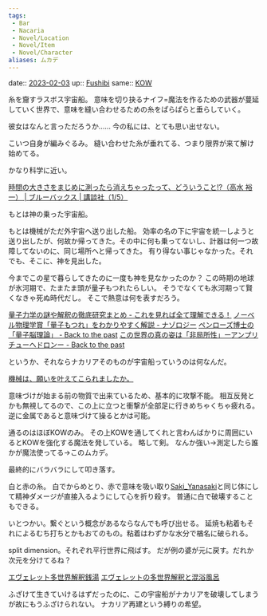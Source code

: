 ```yaml
---
tags:
 - Bar
 - Nacaria
 - Novel/Location
 - Novel/Item
 - Novel/Character
aliases: ムカデ
---
```


date:: [2023-02-03](Daily_Note/2023-02-03.md)
up:: [Fushibi](Fushibi.md)
same:: [KOW](KOW.md)

糸を齎すラスボス宇宙船。
意味を切り抉るナイフ=魔法を作るための武器が蔓延していく世界で、意味を縫い合わせるための糸をぱらぱらと垂らしていく。

彼女はなんと言っただろうか……
今の私には、とても思い出せない。

こいつ自身が編みぐるみ。
縫い合わせた糸が垂れてる、つまり限界が来て解け始めてる。

かなり科学に近い。

[時間の大きさをまじめに測ったら消えちゃったって、どういうこと!?（高水 裕一） | ブルーバックス | 講談社（1/5）](https://gendai.media/articles/-/75127?imp=0)

もとは神の乗った宇宙船。

もとは機械がただ外宇宙へ送り出した船。
効率の名の下に宇宙を統一しようと送り出したが、何故か帰ってきた。その中に何も乗ってないし、計器は何一つ故障してないのに、同じ場所へと帰ってきた。
有り得ない事じゃなかった。それでも、そこに、神を見出した。

今までこの星で暮らしてきたのに一度も神を見なかったのか？
この時期の地球が氷河期で、たまたま頭が量子もつれたらしい。
そうでなくても氷河期って賢くなきゃ死ぬ時代だし。
そこで熱意は何を表すだろう。

[量子力学の謎や解釈の徹底研究まとめ - これを見れば全て理解できる！](https://newphilosophy.net/quantum/qm.html)
[ノーベル物理学賞「量子もつれ」をわかりやすく解説 - ナゾロジー](https://nazology.net/archives/115781)
[ペンローズ博士の「量子脳理論」 - Back to the past](https://www.bttp.info/physics/quantum-mind/)
[この世界の真の姿は「非局所性」ーアンプリチューヘドロンー - Back to the past](https://www.bttp.info/physics/amplituhedron/)

というか、それならナカリアそのものが宇宙船っていうのは何なんだ。

[機械は、願いを叶えてこられましたか。](../../../機械は、願いを叶えてこられましたか。.md)

意味づけが始まる前の物質で出来ているため、基本的に攻撃不能。
相互反発とかも無視してるので、この上に立つと衝撃が全部足に行きめちゃくちゃ疲れる。
逆に金属であると意味づけて操るとかは可能。

通るのはほぼKOWのみ。
その上KOWを通してくれと言わんばかりに周囲にいるとKOWを強化する魔法を発している。
略して剣。
なんか強い→測定したら誰かが魔法使ってる→このムカデ。

最終的にバラバラにして叩き落す。

白と赤の糸。
白でからめとり、赤で意味を吸い取り[Saki_Yanasaki](Saki_Yanasaki.md)と同じ体にして精神ダメージが直接入るようにして心を折り殺す。
普通に白で破壊することもできる。

いとつかい。繋ぐという概念があるならなんでも呼び出せる。
延焼も粘着もそれによるむち打ちとかもおてのもの。粘着はわずかな水分で楢名に破られる。

split dimension。それぞれ平行世界に飛ばす。
だが例の婆が元に戻す。だれか次元を分けてるね？

[エヴェレット多世界解釈銭湯](../../../エヴェレット多世界解釈銭湯.md)
[エヴェレットの多世界解釈と混浴風呂](../../../Info/エヴェレットの多世界解釈と混浴風呂.md)


ふざけて生きていけるはずだったのに、この宇宙船がナカリアを破壊してしまうが故にもうふざけられない。
ナカリア再建という縛りの希望。